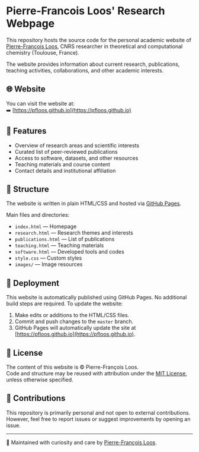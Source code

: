 # Pierre-Francois Loos' Research Webpage

This repository hosts the source code for the personal academic website of [Pierre-François Loos](https://pfloos.github.io), CNRS researcher in theoretical and computational chemistry (Toulouse, France).

The website provides information about current research, publications, teaching activities, collaborations, and other academic interests.

## 🌐 Website

You can visit the website at:  
➡️ [https://pfloos.github.io](https://pfloos.github.io)

## 🚀 Features

- Overview of research areas and scientific interests
- Curated list of peer-reviewed publications
- Access to software, datasets, and other resources
- Teaching materials and course content
- Contact details and institutional affiliation

## 📁 Structure

The website is written in plain HTML/CSS and hosted via [GitHub Pages](https://pages.github.com/).

Main files and directories:
- `index.html` — Homepage
- `research.html` — Research themes and interests
- `publications.html` — List of publications
- `teaching.html` — Teaching materials
- `software.html` — Developed tools and codes
- `style.css` — Custom styles
- `images/` — Image resources

## 🔧 Deployment

This website is automatically published using GitHub Pages. No additional build steps are required. To update the website:
1. Make edits or additions to the HTML/CSS files.
2. Commit and push changes to the `master` branch.
3. GitHub Pages will automatically update the site at [https://pfloos.github.io](https://pfloos.github.io).

## 📜 License

The content of this website is © Pierre-François Loos.  
Code and structure may be reused with attribution under the [MIT License](LICENSE), unless otherwise specified.

## 🤝 Contributions

This repository is primarily personal and not open to external contributions. However, feel free to report issues or suggest improvements by opening an issue.

---

🧪 Maintained with curiosity and care by [Pierre-François Loos](https://pfloos.github.io).
